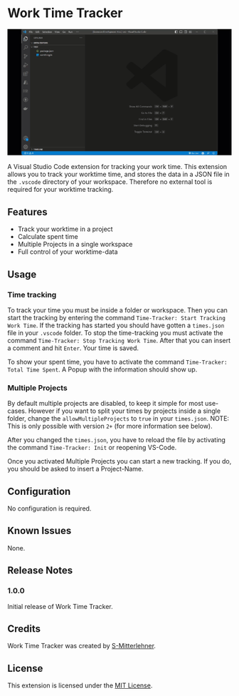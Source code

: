 # Work Time Tracker

![Work Time Tracker demo gif](./docs/media/intro.gif)

A Visual Studio Code extension for tracking your work time.
This extension allows you to track your worktime time, and stores the data in a JSON file in the `.vscode` directory of your workspace. Therefore no external tool is required for your worktime tracking.

## Features

- Track your worktime in a project
- Calculate spent time
- Multiple Projects in a single workspace
- Full control of your worktime-data

## Usage

### Time tracking

To track your time you must be inside a folder or workspace. Then you can start the tracking by entering the command `Time-Tracker: Start Tracking Work Time`. If the tracking has started you should have gotten a `times.json` file in your `.vscode` folder.
To stop the time-tracking you must activate the command `Time-Tracker: Stop Tracking Work Time`. After that you can insert a comment and hit `Enter`. Your time is saved.

To show your spent time, you have to activate the command `Time-Tracker: Total Time Spent`. A Popup with the information should show up.

### Multiple Projects

By default multiple projects are disabled, to keep it simple for most use-cases. However if you want to split your times by projects inside a single folder, change the `allowMultipleProjects` to `true` in your `times.json`.
NOTE: This is only possible with version `2+` (for more information see below).

After you changed the `times.json`, you have to reload the file by activating the command `Time-Tracker: Init` or reopening VS-Code.

Once you activated Multiple Projects you can start a new tracking. If you do, you should be asked to insert a Project-Name.

## Configuration

No configuration is required.

## Known Issues

None.

## Release Notes

### 1.0.0

Initial release of Work Time Tracker.

## Credits

Work Time Tracker was created by [S-Mitterlehner](https://github.com/S-Mitterlehner).

## License

This extension is licensed under the [MIT License](LICENSE).

